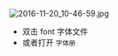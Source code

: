 
![2016-11-20_10-46-59.jpg](https://cdn.uptmr.com/upupmo-article/mac/basic/mac-system-50-install-font.png)


- 双击 font 字体文件
- 或者打开 `字体册`